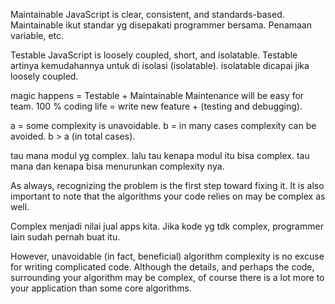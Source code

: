 Maintainable JavaScript is clear, consistent, and standards-based. 
Maintainable ikut standar yg disepakati programmer bersama.
Penamaan variable, etc.

Testable JavaScript is loosely coupled, short, and isolatable. 
Testable artinya kemudahannya untuk di isolasi (isolatable). 
isolatable dicapai jika loosely coupled.

magic happens = Testable + Maintainable
Maintenance will be easy for team.
100 % coding life = write new feature + (testing and debugging).

a = some complexity is unavoidable.
b = in many cases complexity can be avoided.
b > a (in total cases).

tau mana modul yg complex.
lalu tau kenapa modul itu bisa complex.
tau mana dan kenapa bisa menurunkan complexity nya.


As always, recognizing the problem is the first step toward fixing it. It is also important to note that the algorithms your code relies on may be complex as well. 

Complex menjadi nilai jual apps kita.
Jika kode yg tdk complex, programmer lain sudah pernah buat itu.

However, unavoidable (in fact, beneficial) algorithm complexity is no excuse for writing complicated code. Although the details, and perhaps the code, surrounding your algorithm may be complex, of course there is a lot more to your application than some core algorithms.